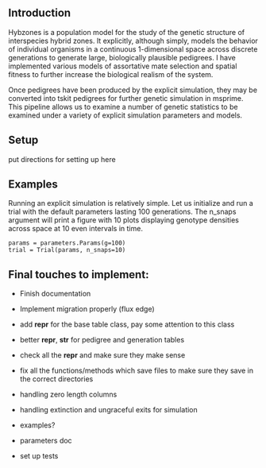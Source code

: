 ## Introduction

Hybzones is a population model for the study of the genetic structure of interspecies hybrid zones. It explicitly, although simply, models the behavior of individual organisms in a continuous 1-dimensional space across discrete generations to generate large, biologically plausible pedigrees. I have implemented various models of assortative mate selection and spatial fitness to further increase the biological realism of the system. 

Once pedigrees have been produced by the explicit simulation, they may be converted into tskit pedigrees for further genetic simulation in msprime. This pipeline allows us to examine a number of genetic statistics to be examined under a variety of explicit simulation parameters and models.


## Setup

put directions for setting up here


## Examples

Running an explicit simulation is relatively simple. Let us initialize and run a trial with the default parameters lasting 100 generations. The n_snaps argument will print a figure with 10 plots displaying genotype densities across space at 10 even intervals in time.

	params = parameters.Params(g=100)
	trial = Trial(params, n_snaps=10)




## Final touches to implement:
- Finish documentation

- Implement migration properly (flux edge)

- add __repr__ for the base table class, pay some attention to this class

- better __repr__, __str__ for pedigree and generation tables

- check all the __repr__ and make sure they make sense

- fix all the functions/methods which save files to make sure they save in the correct directories

- handling zero length columns

- handling extinction and ungraceful exits for simulation

- examples?

- parameters doc

- set up tests